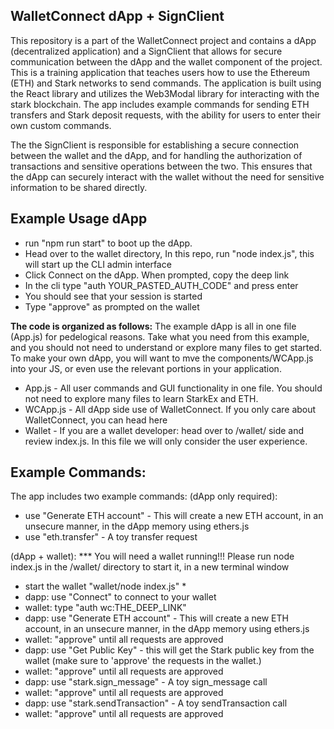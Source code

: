 ## WalletConnect dApp + SignClient

This repository is a part of the WalletConnect project and contains a dApp (decentralized application) and a SignClient that allows for secure communication between the dApp and the wallet component of the project. This is a training application that teaches users how to use the Ethereum (ETH) and Stark networks to send commands. The application is built using the React library and utilizes the Web3Modal library for interacting with the stark blockchain. The app includes example commands for sending ETH transfers and Stark deposit requests, with the ability for users to enter their own custom commands.

The the SignClient is responsible for establishing a secure connection between the wallet and the dApp, and for handling the authorization of transactions and sensitive operations between the two. This ensures that the dApp can securely interact with the wallet without the need for sensitive information to be shared directly.

## Example Usage dApp 
- run "npm run start" to boot up the dApp.
- Head over to the wallet directory, In this repo, run "node index.js", this will start up the CLI admin interface
- Click Connect on the dApp. When prompted, copy the deep link
- In the cli type "auth YOUR_PASTED_AUTH_CODE" and press enter
- You should see that your session is started
- Type "approve" as prompted on the wallet


**The code is organized as follows:**
The example dApp is all in one file (App.js) for pedelogical reasons. Take what you need from this example, and you should not need to understand or explore many files to get started. To make your own dApp, you will want to mve the components/WCApp.js into your JS, or even use the relevant portions in your application.

- App.js - All user commands and GUI functionality in one file. You should not need to explore many files to learn StarkEx and ETH.
- WCApp.js - All dApp side use of WalletConnect. If you only care about WalletConnect, you can head here
- Wallet - If you are a wallet developer:  head over to /wallet/ side and review index.js. In this file we will only consider the user experience.

## Example Commands:
The app includes two example commands: 
(dApp only required):
- use "Generate ETH account" - This will create a new ETH account, in an unsecure manner, in the dApp memory using ethers.js
- use "eth.transfer"  - A toy transfer request

(dApp + wallet):
*** You will need a wallet running!!! Please run node index.js in the /wallet/ directory to start it, in a new terminal window
- start the wallet "wallet/node index.js" *
- dapp: use "Connect" to connect to your wallet
- wallet: type "auth wc:THE_DEEP_LINK"
- dapp: use "Generate ETH account" - This will create a new ETH account, in an unsecure manner, in the dApp memory using ethers.js
- wallet: "approve" until all requests are approved
- dapp: use "Get Public Key" - this will get the Stark public key from the wallet (make sure to 'approve' the requests in the wallet.)
- wallet: "approve" until all requests are approved
- dapp: use "stark.sign_message"  - A toy sign_message call
- wallet: "approve" until all requests are approved
- dapp: use "stark.sendTransaction"  - A toy sendTransaction call
- wallet: "approve" until all requests are approved
